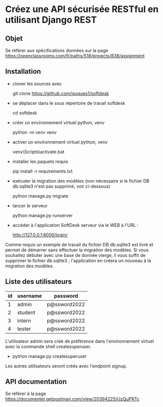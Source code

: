 # Créez une API sécurisée RESTful en utilisant Django REST

## Objet

Se référer aux spécifications données sur la page https://openclassrooms.com/fr/paths/518/projects/838/assignment

## Installation

- cloner les sources avec 

    git clone https://github.com/jsoques1/softdesk

- se déplacer dans le sous répertoire de travail softdesk

    cd softdesk

- créer un environnement virtuel python, venv

    python -m venv venv

- activer un environnement virtuel python, venv

    venv\Scripts\activate.bat

- installer les paquets requis

    pip install -r requirements.txt

- exécuter la migration des modèles (non nécessaire si le fichier DB db.sqlite3 n'est pas supprimé, voir ci-dessous)

    python manage.py migrate

- lancer le serveur

    python manage.py runserver

- accéder à l'application SoftDesk serveur via le WEB à l'URL :

    http://127.0.0.1:8000/login/


Comme requis un exemple de travail du fichier DB db.sqlite3 est livré et permet de démarrer sans effectuer la migration des modèles. 
Si vous souhaitez débuter avec une base de donnée vierge, il vous suffit de supprimer le fichier db.sqlite3 ; 
l'application en créera un nouveau à la migration des modèles.

## Liste des utilisateurs 

| id   | username      | password       |
|------|---------------|----------------|
| 1    | admin         | p@ssword2022   |
| 2    | student       | p@ssword2022   |
| 3    | intern        | p@ssword2022   |
| 4    | tester        | p@ssword2022   |

L'utilisateur admin sera créé de préférence dans l'environnement virtuel avec la commande shell createsuperuser.

- python manage.py createsuperuser

Les autres utilisateurs seront créés avec l'endpoint signup.


## API documentation

Se référer à la page https://documenter.getpostman.com/view/20394225/UzQuPRTc

